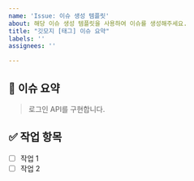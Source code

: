 ```yaml
---
name: 'Issue: 이슈 생성 템플릿'
about: 해당 이슈 생성 템플릿을 사용하여 이슈를 생성해주세요.
title: "깃모지 [태그] 이슈 요약"
labels: ''
assignees: ''

---
```


<!-- 이슈 제목은 "깃모지 [태그] 이슈 요약" 형식으로 작성해주세요 -->
<!-- ex) ✨ [FEAT] 로그인 API 구현 -->

## 📄 이슈 요약
> 로그인 API를 구현합니다.

## ✅ 작업 항목
<!-- 이슈 해결을 위해 필요한 작업 목록을 작성해주세요 -->
- [ ] 작업 1
- [ ] 작업 2
